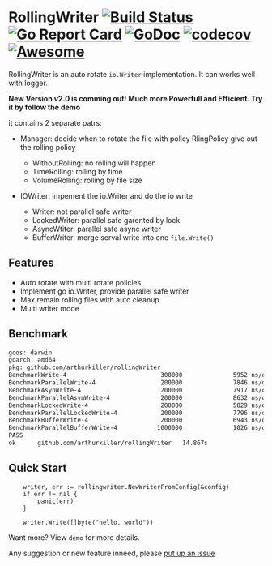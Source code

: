 # RollingWriter [![Build Status](https://travis-ci.org/arthurkiller/rollingWriter.svg?branch=master)](https://travis-ci.org/arthurkiller/rollingWriter) [![Go Report Card](https://goreportcard.com/badge/github.com/arthurkiller/rollingwriter)](https://goreportcard.com/report/github.com/arthurkiller/rollingwriter) [![GoDoc](https://godoc.org/github.com/arthurkiller/rollingWriter?status.svg)](https://godoc.org/github.com/arthurkiller/rollingWriter) [![codecov](https://codecov.io/gh/arthurkiller/rollingwriter/branch/master/graph/badge.svg)](https://codecov.io/gh/arthurkiller/rollingwriter) [![Awesome](https://cdn.rawgit.com/sindresorhus/awesome/d7305f38d29fed78fa85652e3a63e154dd8e8829/media/badge.svg)](https://github.com/avelino/awesome-go#logging)
RollingWriter is an auto rotate `io.Writer` implementation. It can works well with logger.

__New Version v2.0 is comming out! Much more Powerfull and Efficient. Try it by follow the demo__

it contains 2 separate patrs:
* Manager: decide when to rotate the file with policy
    RlingPolicy give out the rolling policy
    * WithoutRolling: no rolling will happen
    * TimeRolling: rolling by time
    * VolumeRolling: rolling by file size

* IOWriter: impement the io.Writer and do the io write
    * Writer: not parallel safe writer
    * LockedWriter: parallel safe garented by lock
    * AsyncWtiter: parallel safe async writer
    * BufferWriter: merge serval write into one `file.Write()`

## Features
* Auto rotate with multi rotate policies
* Implement go io.Writer, provide parallel safe writer
* Max remain rolling files with auto cleanup
* Multi writer mode

## Benchmark
```bash
goos: darwin
goarch: amd64
pkg: github.com/arthurkiller/rollingWriter
BenchmarkWrite-4                          300000              5952 ns/op               0 B/op          0 allocs/op
BenchmarkParallelWrite-4                  200000              7846 ns/op               0 B/op          0 allocs/op
BenchmarkAsynWrite-4                      200000              7917 ns/op           16324 B/op          1 allocs/op
BenchmarkParallelAsynWrite-4              200000              8632 ns/op           12513 B/op          1 allocs/op
BenchmarkLockedWrite-4                    200000              5829 ns/op               0 B/op          0 allocs/op
BenchmarkParallelLockedWrite-4            200000              7796 ns/op               0 B/op          0 allocs/op
BenchmarkBufferWrite-4                    200000              6943 ns/op            1984 B/op          4 allocs/op
BenchmarkParallelBufferWrite-4           1000000              1026 ns/op            7129 B/op          1 allocs/op
PASS
ok      github.com/arthurkiller/rollingWriter   14.867s
```

## Quick Start
```golang
	writer, err := rollingwriter.NewWriterFromConfig(&config)
	if err != nil {
		panic(err)
	}

	writer.Write([]byte("hello, world"))
```
Want more? View `demo` for more details.

Any suggestion or new feature inneed, please [put up an issue](https://github.com/arthurkiller/rollingWriter/issues/new)
